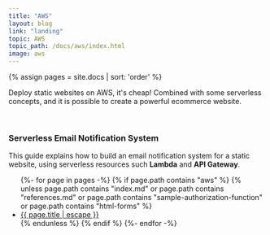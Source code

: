 ```yaml
---
title: "AWS"
layout: blog
link: "landing"
topic: AWS
topic_path: /docs/aws/index.html
image: aws
---
```

{% assign pages = site.docs | sort: 'order' %}

Deploy static websites on AWS, it's cheap! Combined with some serverless concepts, and it is possible to create a powerful ecommerce website.

<br>

### Serverless Email Notification System
This guide explains how to build an email notification system for a static website, using serverless resources such **Lambda** and **API Gateway**.

<ul>
{%- for page in pages -%}
  {% if page.path contains "aws" %}
    {% unless page.path contains "index.md" or page.path contains "references.md" or page.path contains "sample-authorization-function" or page.path contains "html-forms" %}
      <li>
        <a href="{{ page.url | relative_url }}">
          {{ page.title | escape }}
        </a>
      </li>
    {% endunless %}
  {% endif %}
{%- endfor -%}
</ul>